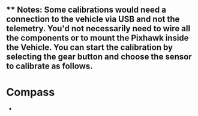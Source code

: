 ** Notes: 
   Some calibrations would need a connection to the vehicle via USB and not the telemetry.
   You'd not necessarily need to wire all the components or to mount the Pixhawk inside the Vehicle.
   You can start the calibration by selecting the gear button and choose the sensor to calibrate as follows.
----------------------------------------------------------------------------------------------
# Compass
  * 
